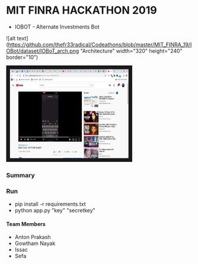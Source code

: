 # MIT FINRA HACKATHON 2019

* IOBOT - Alternate Investments Bot

![alt text](https://github.com/thefr33radical/Codeathons/blob/master/MIT_FINRA_19/IOBot/dataset/IOBoT_arch.png "Architecture" width="320" height="240" border="10")

<a href="http://www.youtube.com/watch?feature=player_embedded&v=Eqc7-b9KcIM
" target="_blank"><img src="https://github.com/thefr33radical/Codeathons/blob/master/MIT_FINRA_19/IOBot/dataset/IOBoT_demo.png" 
alt="IOBoT Demo" width="320" height="240" border="10" /></a>

### Summary

### Run

* pip install -r requirements.txt
* python app.py "key" "secretkey"

#### Team Members

* Anton Prakash
* Gowtham Nayak
* Issac
* Sefa
